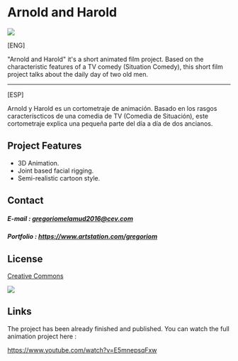 # Arnold and Harold

![](https://github.com/hadoge/ArnoldHarold/blob/master/WikiResources/banner.png)

[ENG]

"Arnold and Harold" it's a short animated film project.
Based on the characteristic features of a TV comedy (Situation Comedy), this short film project talks about the daily day of two old men.

-------------------------------------------------------------

[ESP]

Arnold y Harold es un cortometraje de animación.
Basado en los rasgos caracteríscticos de una comedia de TV (Comedia de Situación), este cortometraje explica una pequeña parte del día a día de dos ancianos.


## Project Features

- 3D Animation.
- Joint based facial rigging.
- Semi-realistic cartoon style.

## Contact

##### E-mail : gregoriomelamud2016@cev.com

##### Portfolio : https://www.artstation.com/gregoriom

## License

[Creative Commons](https://github.com/hadoge/ArnoldHarold/blob/master/LICENSE)

![](https://i.creativecommons.org/l/by-nc-sa/4.0/88x31.png)

## Links

The project has been already finished and published.
You can watch the full animation project here :

https://www.youtube.com/watch?v=E5mnepsqFxw



